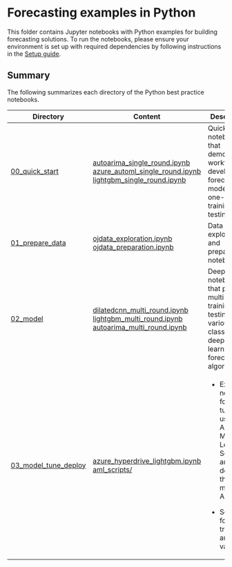 # Forecasting examples in Python

This folder contains Jupyter notebooks with Python examples for building forecasting solutions. To run the notebooks, please ensure your environment is set up with required dependencies by following instructions in the [Setup guide](../../../docs/SETUP.md).  


## Summary

The following summarizes each directory of the Python best practice notebooks.

| Directory                                       | Content                                                                                                                                                                                                                                                | Description                                                                                                                                                                                    |
|-------------------------------------------------|--------------------------------------------------------------------------------------------------------------------------------------------------------------------------------------------------------------------------------------------------------|------------------------------------------------------------------------------------------------------------------------------------------------------------------------------------------------|
| [00_quick_start](./00_quick_start)              | [autoarima_single_round.ipynb](./00_quick_start/autoarima_single_round.ipynb) <br>[azure_automl_single_round.ipynb](./00_quick_start/azure_automl_single_round.ipynb) <br> [lightgbm_single_round.ipynb](./00_quick_start/lightgbm_single_round.ipynb) | Quick start notebooks that demonstrate workflow of developing a forecasting model using one-round training and testing data                                                                    |
| [01_prepare_data](./01_prepare_data)            | [ojdata_exploration.ipynb](./01_prepare_data/ojdata_exploration.ipynb) <br> [ojdata_preparation.ipynb](./01_prepare_data/ojdata_preparation.ipynb)                                                                                                     | Data exploration and preparation notebooks                                                                                                                                                     |
| [02_model](./02_model)                          | [dilatedcnn_multi_round.ipynb](./02_model/dilatedcnn_multi_round.ipynb) <br> [lightgbm_multi_round.ipynb](./02_model/lightgbm_multi_round.ipynb) <br> [autoarima_multi_round.ipynb](./02_model/autoarima_multi_round.ipynb)                            | Deep dive notebooks that perform multi-round training and testing of various classical and deep learning forecast algorithms                                                                   |
| [03_model_tune_deploy](./03_model_tune_deploy/) | [azure_hyperdrive_lightgbm.ipynb](./03_model_tune_deploy/azure_hyperdrive_lightgbm.ipynb) <br> [aml_scripts/](./03_model_tune_deploy/aml_scripts)                                                                                                      | <ul><li> Example notebook for model tuning using Azure Machine Learning Service and deploying the best model on Azure </ul></li> <ul><li> Scripts for model training and validation </ul></li> |


